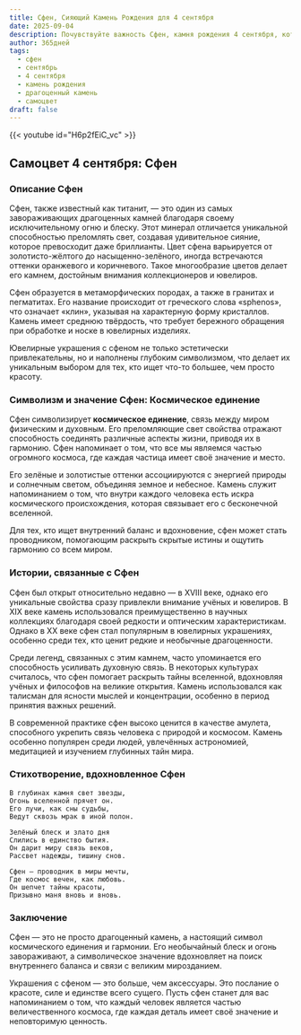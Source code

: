 ```yaml
---
title: Сфен, Сияющий Камень Рождения для 4 сентября
date: 2025-09-04
description: Почувствуйте важность Сфен, камня рождения 4 сентября, который символизирует Космическое единение. Пусть его красота и значение осветят ваш день.
author: 365дней
tags:
  - сфен
  - сентябрь
  - 4 сентября
  - камень рождения
  - драгоценный камень
  - самоцвет
draft: false
---
```


{{< youtube id="H6p2fEiC_vc" >}}

## Самоцвет 4 сентября: Сфен

### Описание Сфен

Сфен, также известный как титанит, — это один из самых завораживающих драгоценных камней благодаря своему исключительному огню и блеску. Этот минерал отличается уникальной способностью преломлять свет, создавая удивительное сияние, которое превосходит даже бриллианты. Цвет сфена варьируется от золотисто-жёлтого до насыщенно-зелёного, иногда встречаются оттенки оранжевого и коричневого. Такое многообразие цветов делает его камнем, достойным внимания коллекционеров и ювелиров.

Сфен образуется в метаморфических породах, а также в гранитах и пегматитах. Его название происходит от греческого слова «sphenos», что означает «клин», указывая на характерную форму кристаллов. Камень имеет среднюю твёрдость, что требует бережного обращения при обработке и носке в ювелирных изделиях.

Ювелирные украшения с сфеном не только эстетически привлекательны, но и наполнены глубоким символизмом, что делает их уникальным выбором для тех, кто ищет что-то большее, чем просто красоту.

### Символизм и значение Сфен: Космическое единение

Сфен символизирует **космическое единение**, связь между миром физическим и духовным. Его преломляющие свет свойства отражают способность соединять различные аспекты жизни, приводя их в гармонию. Сфен напоминает о том, что все мы являемся частью огромного космоса, где каждая частица имеет своё значение и место.

Его зелёные и золотистые оттенки ассоциируются с энергией природы и солнечным светом, объединяя земное и небесное. Камень служит напоминанием о том, что внутри каждого человека есть искра космического происхождения, которая связывает его с бесконечной вселенной.

Для тех, кто ищет внутренний баланс и вдохновение, сфен может стать проводником, помогающим раскрыть скрытые истины и ощутить гармонию со всем миром.

### Истории, связанные с Сфен

Сфен был открыт относительно недавно — в XVIII веке, однако его уникальные свойства сразу привлекли внимание учёных и ювелиров. В XIX веке камень использовался преимущественно в научных коллекциях благодаря своей редкости и оптическим характеристикам. Однако в XX веке сфен стал популярным в ювелирных украшениях, особенно среди тех, кто ценит редкие и необычные драгоценности.

Среди легенд, связанных с этим камнем, часто упоминается его способность усиливать духовную связь. В некоторых культурах считалось, что сфен помогает раскрыть тайны вселенной, вдохновляя учёных и философов на великие открытия. Камень использовался как талисман для ясности мыслей и концентрации, особенно в период принятия важных решений.

В современной практике сфен высоко ценится в качестве амулета, способного укрепить связь человека с природой и космосом. Камень особенно популярен среди людей, увлечённых астрономией, медитацией и изучением глубинных тайн мира.

### Стихотворение, вдохновленное Сфен

```
В глубинах камня свет звезды,  
Огонь вселенной прячет он.  
Его лучи, как сны судьбы,  
Ведут сквозь мрак в иной полон.

Зелёный блеск и злато дня  
Слились в единство бытия.  
Он дарит миру связь веков,  
Рассвет надежды, тишину снов.

Сфен — проводник в миры мечты,  
Где космос вечен, как любовь.  
Он шепчет тайны красоты,  
Призывно маня вновь и вновь.
```

### Заключение

Сфен — это не просто драгоценный камень, а настоящий символ космического единения и гармонии. Его необычайный блеск и огонь завораживают, а символическое значение вдохновляет на поиск внутреннего баланса и связи с великим мирозданием.

Украшения с сфеном — это больше, чем аксессуары. Это послание о красоте, силе и единстве всего сущего. Пусть сфен станет для вас напоминанием о том, что каждый человек является частью величественного космоса, где каждая деталь имеет своё значение и неповторимую ценность.